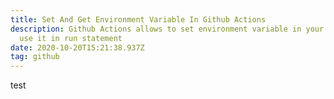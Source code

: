 ```yaml
---
title: Set And Get Environment Variable In Github Actions
description: Github Actions allows to set environment variable in your step and
  use it in run statement
date: 2020-10-20T15:21:38.937Z
tag: github
---
```

test